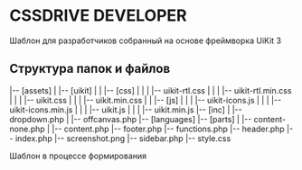# CSSDRIVE DEVELOPER
Шаблон для разработчиков собранный на основе фреймворка UiKit 3

## Структура папок и файлов

|-- [assets]
|  |-- [uikit]
|  |  |-- [css]
|  |  |  |-- uikit-rtl.css
|  |  |  |-- uikit-rtl.min.css
|  |  |  |-- uikit.css
|  |  |  |-- uikit.min.css
|  |  |-- [js]
|  |  |  |-- uikit-icons.js
|  |  |  |-- uikit-icons.min.js
|  |  |  |-- uikit.js
|  |  |  |-- uikit.min.js
|-- [inc]
|  |-- dropdown.php
|  |-- offcanvas.php
|-- [languages]
|-- [parts]
|  |-- content-none.php
|  |-- content.php
|-- footer.php
|-- functions.php
|-- header.php
|-- index.php
|-- screenshot.png
|-- sidebar.php
|-- style.css

Шаблон в процессе формирования

